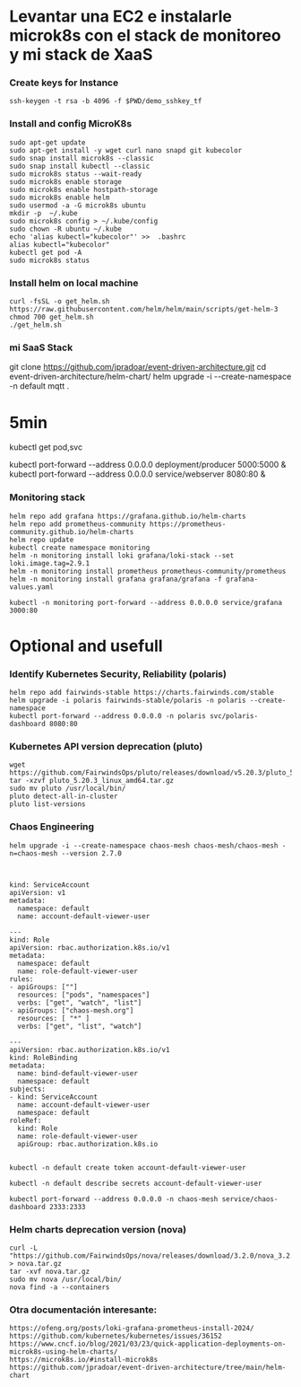 



# Levantar una EC2 e instalarle microk8s con el stack de monitoreo y mi stack de XaaS



### Create keys for Instance
	ssh-keygen -t rsa -b 4096 -f $PWD/demo_sshkey_tf



### Install and config MicroK8s
	sudo apt-get update
	sudo apt-get install -y wget curl nano snapd git kubecolor
	sudo snap install microk8s --classic
	sudo snap install kubectl --classic
	sudo microk8s status --wait-ready
	sudo microk8s enable storage
	sudo microk8s enable hostpath-storage
	sudo microk8s enable helm
	sudo usermod -a -G microk8s ubuntu	
	mkdir -p  ~/.kube
	sudo microk8s config > ~/.kube/config
	sudo chown -R ubuntu ~/.kube
	echo 'alias kubectl="kubecolor"' >>  .bashrc
	alias kubectl="kubecolor"
	kubectl get pod -A
	sudo microk8s status

### Install helm on local machine
	curl -fsSL -o get_helm.sh https://raw.githubusercontent.com/helm/helm/main/scripts/get-helm-3
	chmod 700 get_helm.sh
	./get_helm.sh



### mi SaaS Stack
git clone https://github.com/jpradoar/event-driven-architecture.git
cd event-driven-architecture/helm-chart/
helm upgrade -i --create-namespace -n default  mqtt .
# 5min

kubectl get pod,svc


kubectl port-forward --address 0.0.0.0 deployment/producer 5000:5000 &
kubectl port-forward --address 0.0.0.0 service/webserver 8080:80 &




### Monitoring stack
	helm repo add grafana https://grafana.github.io/helm-charts
	helm repo add prometheus-community https://prometheus-community.github.io/helm-charts
	helm repo update
	kubectl create namespace monitoring
	helm -n monitoring install loki grafana/loki-stack --set loki.image.tag=2.9.1  
	helm -n monitoring install prometheus prometheus-community/prometheus
	helm -n monitoring install grafana grafana/grafana -f grafana-values.yaml

	kubectl -n monitoring port-forward --address 0.0.0.0 service/grafana 3000:80

















# Optional and usefull







### Identify Kubernetes Security, Reliability (polaris)
	helm repo add fairwinds-stable https://charts.fairwinds.com/stable
	helm upgrade -i polaris fairwinds-stable/polaris -n polaris --create-namespace
	kubectl port-forward --address 0.0.0.0 -n polaris svc/polaris-dashboard 8080:80


### Kubernetes API version deprecation (pluto)
	wget https://github.com/FairwindsOps/pluto/releases/download/v5.20.3/pluto_5.20.3_linux_amd64.tar.gz
	tar -xzvf pluto_5.20.3_linux_amd64.tar.gz
	sudo mv pluto /usr/local/bin/
	pluto detect-all-in-cluster
	pluto list-versions



### Chaos Engineering
	helm upgrade -i --create-namespace chaos-mesh chaos-mesh/chaos-mesh -n=chaos-mesh --version 2.7.0



	kind: ServiceAccount
	apiVersion: v1
	metadata:
	  namespace: default
	  name: account-default-viewer-user

	---
	kind: Role
	apiVersion: rbac.authorization.k8s.io/v1
	metadata:
	  namespace: default
	  name: role-default-viewer-user
	rules:
	- apiGroups: [""]
	  resources: ["pods", "namespaces"]
	  verbs: ["get", "watch", "list"]
	- apiGroups: ["chaos-mesh.org"]
	  resources: [ "*" ]
	  verbs: ["get", "list", "watch"]

	---
	apiVersion: rbac.authorization.k8s.io/v1
	kind: RoleBinding
	metadata:
	  name: bind-default-viewer-user
	  namespace: default
	subjects:
	- kind: ServiceAccount
	  name: account-default-viewer-user
	  namespace: default
	roleRef:
	  kind: Role
	  name: role-default-viewer-user
	  apiGroup: rbac.authorization.k8s.io


	kubectl -n default create token account-default-viewer-user

	kubectl -n default describe secrets account-default-viewer-user

	kubectl port-forward --address 0.0.0.0 -n chaos-mesh service/chaos-dashboard 2333:2333





### Helm charts deprecation version (nova)
	curl -L "https://github.com/FairwindsOps/nova/releases/download/3.2.0/nova_3.2.0_linux_amd64.tar.gz" > nova.tar.gz
	tar -xvf nova.tar.gz
	sudo mv nova /usr/local/bin/
	nova find -a --containers














### Otra documentación interesante:
	https://ofeng.org/posts/loki-grafana-prometheus-install-2024/
	https://github.com/kubernetes/kubernetes/issues/36152
	https://www.cncf.io/blog/2021/03/23/quick-application-deployments-on-microk8s-using-helm-charts/
	https://microk8s.io/#install-microk8s
	https://github.com/jpradoar/event-driven-architecture/tree/main/helm-chart